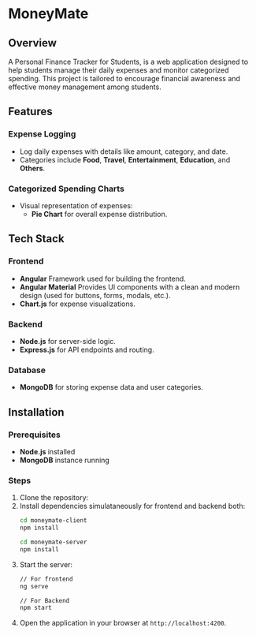 # MoneyMate

## Overview
A Personal Finance Tracker for Students, is a web application designed to help students manage their daily expenses and monitor categorized spending. This project is tailored to encourage financial awareness and effective money management among students.

## Features

### Expense Logging
- Log daily expenses with details like amount, category, and date.
- Categories include **Food**, **Travel**, **Entertainment**, **Education**, and **Others**.

### Categorized Spending Charts
- Visual representation of expenses:
  - **Pie Chart** for overall expense distribution.

## Tech Stack

### Frontend
- **Angular** Framework used for building the frontend.
- **Angular Material** Provides UI components with a clean and modern design (used for buttons, forms, modals, etc.).
- **Chart.js** for expense visualizations.

### Backend
- **Node.js** for server-side logic.
- **Express.js** for API endpoints and routing.

### Database
- **MongoDB** for storing expense data and user categories.

## Installation

### Prerequisites
- **Node.js** installed
- **MongoDB** instance running

### Steps
1. Clone the repository:
2. Install dependencies simulataneously for frontend and backend both:
   ```bash
   cd moneymate-client
   npm install

   cd moneymate-server
   npm install
   ```
4. Start the server:
   ```bash
   // For frontend
   ng serve

   // For Backend
   npm start
   ```
5. Open the application in your browser at `http://localhost:4200`.

